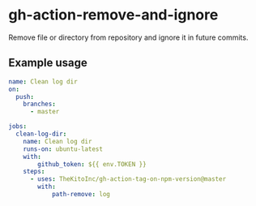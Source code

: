 # gh-action-remove-and-ignore
Remove file or directory from repository and ignore it in future commits.

## Example usage

```yaml
name: Clean log dir
on:
  push:
    branches:
      - master

jobs:
  clean-log-dir:
    name: Clean log dir
    runs-on: ubuntu-latest
    with:
        github_token: ${{ env.TOKEN }}
    steps:
      - uses: TheKitoInc/gh-action-tag-on-npm-version@master
        with:
            path-remove: log
```


